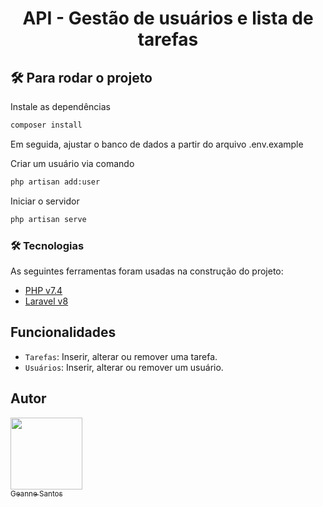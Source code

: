 <h1 align="center"> API - Gestão de usuários e lista de tarefas </h1>


## 🛠️ Para rodar o projeto

Instale as dependências
```bash
composer install 
```

Em seguida, ajustar o banco de dados a partir do arquivo .env.example


Criar um usuário via comando
```bash
php artisan add:user 
```

Iniciar o servidor
```bash
php artisan serve
```

### 🛠 Tecnologias

As seguintes ferramentas foram usadas na construção do projeto:

- [PHP v7.4](https://www.php.net/releases/7_4_0.php)
- [Laravel v8](https://laravel.com/docs/8.x/releases)


## Funcionalidades

- `Tarefas`: Inserir, alterar ou remover uma tarefa.
- `Usuários`: Inserir, alterar ou remover um usuário.

## Autor

[<img src="https://avatars.githubusercontent.com/u/45495061?v=4" width=115><br><sub>Geanne Santos</sub>](https://github.com/gemaynara) 
